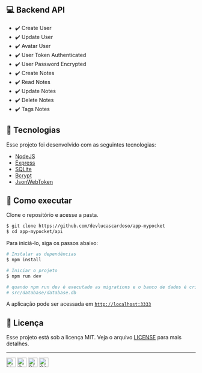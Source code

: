 ## 💻 Backend API

- ✔️ Create User
- ✔️ Update User
- ✔️ Avatar User
- ✔️ User Token Authenticated
- ✔️ User Password Encrypted
- ✔️ Create Notes
- ✔️ Read Notes
- ✔️ Update Notes
- ✔️ Delete Notes
- ✔️ Tags Notes

## 🧪 Tecnologias

Esse projeto foi desenvolvido com as seguintes tecnologias:

- [NodeJS](https://nodejs.org)
- [Express](https://expressjs.com)
- [SQLite](https://sqlite.org)
- [Bcrypt](https://bcrypt.online)
- [JsonWebToken](https://jwt.io)

## 🚀 Como executar

Clone o repositório e acesse a pasta.

```bash
$ git clone https://github.com/devlucascardoso/app-mypocket
$ cd app-mypocket/api
```

Para iniciá-lo, siga os passos abaixo:

```bash
# Instalar as dependências
$ npm install

# Iniciar o projeto
$ npm run dev

# quando npm run dev é executado as migrations e o banco de dados é criado 
# src/database/database.db

```

A aplicação pode ser acessada em [`http://localhost:3333`](http://localhost:3333)

## 📝 Licença

Esse projeto está sob a licença MIT. Veja o arquivo [LICENSE](LICENSE.md) para mais detalhes.

---

<a href="https://www.linkedin.com/in" target="_blank"><img src="https://img.shields.io/badge/LinkedIn-0077B5?style=flat&logo=linkedin&logoColor=white" alt="LinkedIn Badge" height="25"></a>&nbsp;<a href="mailto:devweblucascardoso@gmail.com" target="_blank"><img src="https://img.shields.io/badge/Gmail-D14836?style=flat&logo=gmail&logoColor=white" alt="Gmail Badge" height="25"></a>&nbsp;<a href="#"><img src="https://img.shields.io/badge/Discord-%237289DA.svg?logo=discord&logoColor=white" title="" alt="Discord Badge" height="25"></a>&nbsp;<a href="https://www.github.com/devlucascardoso" target="_blank"><img src="https://img.shields.io/badge/GitHub-100000?style=flat&logo=github&logoColor=white" alt="GitHub Badge" height="25"></a>&nbsp;

<br clear="left"/>
